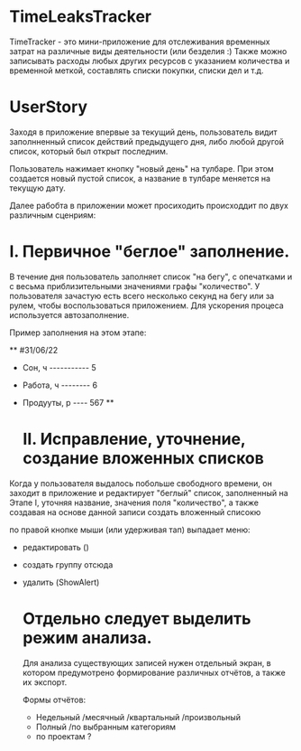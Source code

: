 # TimeLeaksTracker

TimeTracker - это мини-приложение для отслеживания временных затрат на различные виды деятельности (или безделия :)
Также можно записывать расходы любых других ресурсов с указанием количества и временной меткой, составлять списки покупки, списки дел и т.д.

# UserStory
 
Заходя в приложение впервые за текущий день, пользователь видит заполнненный список действий предыдущего дня, либо любой другой список, который был открыт последним. 

Пользователь нажимает кнопку "новый день" на тулбаре. При этом создается новый пустой список, а название в тулбаре меняется на текущую дату.

Далее рабобта в приложении может просиходить происходдит по двух различным сценриям:

  # I. Первичное "беглое" заполнение. 
В течение дня пользователь заполняет список "на бегу", с опечатками и с весьма приблизительными значениями графы "количество". У пользователя зачастую есть всего несколько секунд на бегу или за рулем, чтобы воспользоваться приложением. Для ускорения процеса используется автозаполнение.

Пример заполнения на этом этапе:
    
**     #31/06/22
* Сон, ч ----------- 5
* Работа, ч -------- 6
* Продууты, р ---- 567
**

	
  # II. Исправление, уточнение, создание вложенных списков
Когда у пользователя выдалось побольше свободного времени, он заходит в приложение и редактирует "беглый" список, заполненный на Этапе I, уточняя название, значения поля "количество", а также создавая на основе данной записи создать вложенный списокю

по правой кнопке мыши (или удерживая тап) выпадает меню:
 - редактировать ()
 - создать группу отсюда
 - удалить (ShowAlert)

    
    # Отдельно следует выделить режим анализа.
    Для анализа существующих записей нужен отдельный экран, в котором предумотрено формирование различных отчётов, а также их экспорт.
    
    Формы отчётов:
    - Недельный /месячный /квартальный /произвольный
    - Полный /по выбранным категориям 
    - по проектам ?
